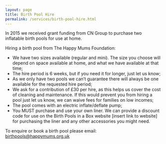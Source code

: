 ```yaml
---
layout: page
title: Birth Pool Hire
permalink: /services/birth-pool-hire.html
---
```



In 2015 we received grant funding from CN Group to purchase two inflatable birth pools for use at home.

Hiring a birth pool from The Happy Mums Foundation:

* We have two sizes available (regular and mini). The size you choose will depend on space available at home, and what we have available at that time;
* The hire period is 6 weeks, but if you need it for longer, just let us know;
* As we only have two pools we can’t guarantee there will always be one available for the requested hire period;
* We ask for a contribution of &pound;30 per hire, as this helps us cover the cost of cleaning and maintenance. If this would prevent you from hiring a pool just let us know, we can waive fees for families on low incomes;
* The pool comes with an electric inflate/deflate pump;
* You MUST purchase and use your own liner. We can provide a discount code for use on the Birth Pools in a Box website [insert link to website] for purchasing the liner and any other accessories you might need.


To enquire or book a birth pool please email: [birthpools@happymums.org.uk](javascript:void(location.href='mailto:'+String.fromCharCode(98,105,114,116,104,112,111,111,108,115,64,104,97,112,112,121,109,117,109,115,46,111,114,103,46,117,107)))